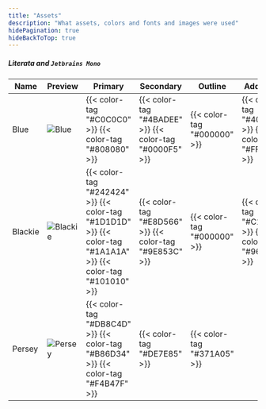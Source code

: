 ```yaml
---
title: "Assets"
description: "What assets, colors and fonts and images were used"
hidePagination: true
hideBackToTop: true
---
```

##### Literata and `Jetbrains Mono`

| Name    | Preview                             | Primary                                                                                                         | Secondary                                               | Outline                     | Additional                                              |
| ------- | ----------------------------------- | --------------------------------------------------------------------------------------------------------------- | ------------------------------------------------------- | --------------------------- | ------------------------------------------------------- |
| Blue    | ![Blue](/img/blue-100px.webp)       | {{< color-tag "#C0C0C0" >}} {{< color-tag "#808080" >}}                                                         | {{< color-tag "#4BADEE" >}} {{< color-tag "#0000F5" >}} | {{< color-tag "#000000" >}} | {{< color-tag "#4090CA" >}} {{< color-tag "#FFFFFF" >}} |
| Blackie | ![Blackie](/img/blackie-100px.webp) | {{< color-tag "#242424" >}} {{< color-tag "#1D1D1D" >}} {{< color-tag "#1A1A1A" >}} {{< color-tag "#101010" >}} | {{< color-tag "#E8D566" >}} {{< color-tag "#9E853C" >}} | {{< color-tag "#000000" >}} | {{< color-tag "#C1A1BE" >}} {{< color-tag "#966C91" >}} |
| Persey  | ![Persey](/img/persey-100px.webp)   | {{< color-tag "#DB8C4D" >}} {{< color-tag "#B86D34" >}} {{< color-tag "#F4B47F" >}}                             | {{< color-tag "#DE7E85" >}}                             | {{< color-tag "#371A05" >}} |                                                         |